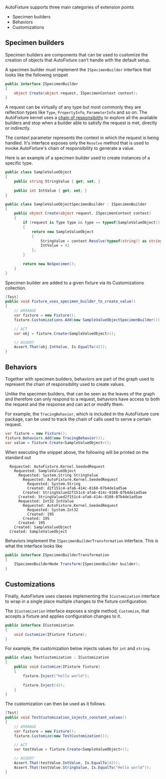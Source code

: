 AutoFixture supports three main categories of extension points
- Specimen builders
- Behaviors
- Customizations

## Specimen builders

Specimen builders are components that can be used to customize the creation of objects that AutoFixture can't handle with the default setup.

A specimen builder must implement the `ISpecimenBuilder` interface that looks like the following snippet

```csharp
public interface ISpecimenBuilder
{
    object Create(object request, ISpecimenContext context);
}
```

A request can be virtually of any type but most commonly they are reflection types like `Type`, `PropertyInfo`, `ParameterInfo` and so on. The AutoFixture kernel uses a [chain of responsibility](http://en.wikipedia.org/wiki/Chain-of-responsibility_pattern) to explore all the available builders and stop when a builder able to satisfy the request is met, directly or indirectly.

The context parameter represents the context in which the request is being handled. It's interface exposes only the `Resolve` method that is used to invoke AutoFixture's chain of responsibility to generate a value.

Here is an example of a specimen builder used to create instances of a specific type.

```csharp
public class SampleValueObject
{
    public string StringValue { get; set; }
    
    public int IntValue { get; set; }
}

public class SampleValueObjectSpecimenBuilder : ISpecimenBuilder
{
    public object Create(object request, ISpecimenContext context)
    {
        if (request is Type type && type == typeof(SampleValueObject))
        {		
            return new SampleValueObject
            {
                StringValue = context.Resolve(typeof(string)) as string,
                IntValue = 42
            };
        }
        
        return new NoSpecimen();
    }
}
```

Specimen builder are added to a given fixture via its Customizations collection.

```csharp
[Test]
public void Fixture_uses_specimen_builder_to_create_value()
{
    // ARRANGE
    var fixture = new Fixture();
    fixture.Customizations.Add(new SampleValueObjectSpecimenBuilder());

    // ACT
    var obj = fixture.Create<SampleValueObject>();

    // ASSERT
    Assert.That(obj.IntValue, Is.EqualTo(42));
}
```

## Behaviors

Together with specimen builders, behaviors are part of the graph used to represent the chain of responsibility used to create values.

Unlike the specimen builders, that can be seen as the leaves of the graph and therefore can only respond to a request, behaviors have access to both the request and the response and can act or modify them.

For example, the `TracingBehavior`, which is included in the AutoFixture core package, can be used to track the chain of calls used to serve a certain request.

```csharp
var fixture = new Fixture();
fixture.Behaviors.Add(new TracingBehavior());
var value = fixture.Create<SampleValueObject>();
```

When executing the snippet above, the following will be printed on the standard out

```
  Requested: AutoFixture.Kernel.SeededRequest
    Requested: SampleValueObject
      Requested: System.String StringValue
        Requested: AutoFixture.Kernel.SeededRequest
          Requested: System.String
          Created: d2f151c4-afa6-414c-8168-07b4de1ad5ae
        Created: StringValued2f151c4-afa6-414c-8168-07b4de1ad5ae
      Created: StringValued2f151c4-afa6-414c-8168-07b4de1ad5ae
      Requested: Int32 IntValue
        Requested: AutoFixture.Kernel.SeededRequest
          Requested: System.Int32
          Created: 195
        Created: 195
      Created: 195
    Created: SampleValueObject
  Created: SampleValueObject
```

Behaviors implement the `ISpecimenBuilderTransformation` interface. This is what the interface looks like

```csharp
public interface ISpecimenBuilderTransformation
{
    ISpecimenBuilderNode Transform(ISpecimenBuilder builder);
}
```

## Customizations

Finally, AutoFixture uses classes implementing the `ICustomization` interface to wrap in a single place multiple changes to the fixture configuration.

The `ICustomization` interface exposes a single method, `Customize`, that accepts a fixture and applies configuration changes to it.

```csharp
public interface ICustomization
{
    void Customize(IFixture fixture);
}
```

For example, the customization below injects values for `int` and `string`.

```csharp
public class TestCustomization : ICustomization
{
    public void Customize(IFixture fixture)
    {
        fixture.Inject("Hello world");
        
        fixture.Inject(42);
    }
}
```

The customization can then be used as it follows.

```csharp
[Test]
public void TestCustomization_injects_constant_values()
{
    // ARRANGE
    var fixture = new Fixture();
    fixture.Customize(new TestCustomization());

    // ACT
    var testValue = fixture.Create<SampleValueObject>();

    // ASSERT
    Assert.That(testValue.IntValue, Is.EqualTo(42));
    Assert.That(testValue.StringValue, Is.EqualTo("Hello world"));
}
```
